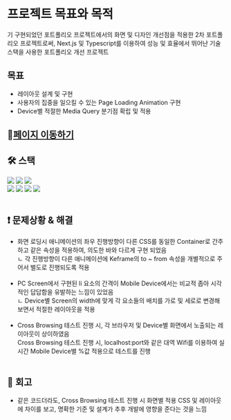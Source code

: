 # 프로젝트 목표와 목적
기 구현되었던 포트폴리오 프로젝트에서의 화면 및 디자인 개선점을 적용한 2차 포트폴리오 프로젝트로써,
Next.js 및 Typescript를 이용하여 성능 및 효율에서 뛰어난 기술스택을 사용한 포트폴리오 개선 프로젝트

## 목표
<ul>
  <li>레이아웃 설계 및 구현</li>
  <li>사용자의 집중을 일으킬 수 있는 Page Loading Animation 구현</li>
  <li>Device별 적절한 Media Query 분기점 확립 및 적용</li>
</ul>

## 🔗[페이지 이동하기](https://next-js-portfolio-smoky.vercel.app/)

## **🛠️ 스택** 

<div>
<img src="https://img.shields.io/badge/html-1572B6?style=for-the-badge&logo=html5&logoColor=white"> 
<img src="https://img.shields.io/badge/css-1572B6?style=for-the-badge&logo=css3&logoColor=white"> 
<img src="https://img.shields.io/badge/javascript-F7DF1E?style=for-the-badge&logo=javascript&logoColor=black"> 
<br>
 <img src="https://img.shields.io/badge/react-61DAFB?style=for-the-badge&logo=react&logoColor=black"> 
<img src="https://img.shields.io/badge/TypeScript-3178c6?style=for-the-badge&logo=TypeScript&logoColor=white">
<img src="https://img.shields.io/badge/Next.js-339933?style=for-the-badge&logo=Next.js&logoColor=white">
 <img src="https://img.shields.io/badge/styled components-DB7093?style=for-the-badge&logo=styledcomponents&logoColor=white">
 </div>
 <br>
 
## **❗ 문제상황 & 해결**
<ul>
 <li>화면 로딩시 애니메이션의 좌우 진행방향이 다른 CSS를 동일한 Container로 간주하고 같은 속성을 적용하여, 의도한 바와 다르게 구현 되었음</li>
 <div>ㄴ 각 진행방향이 다른 애니메이션에 Keframe의 to ~ from 속성을 개별적으로 주어서 별도로 진행되도록 적용</div>
  <br>
 <li>PC Screen에서 구현된 li 요소의 간격이 Mobile Device에서는 비교적 좁아 시각적인 답답함을 유발하는 느낌이 있었음</li>
  <div>ㄴ Device별 Screen의 width에 맞게 각 요소들의 배치를 가로 및 세로로 변경해보면서 적절한 레이아웃을 적용</div>
  <br>
 <li>Cross Browsing 테스트 진행 시, 각 브라우저 및 Device별 화면에서 노출되는 레이아웃이 상이하였음</li>
   <div>Cross Browsing 테스트 진행 시, localhost:port와 같은 대역 Wifi를 이용하여 실시간 Mobile Device별 %값 적용으로 테스트를 진행</div>
   <br>
 </li>
 </ul>

## **📌 회고**
<ul>
 <li>같은 코드더라도, Cross Browsing 테스트 진행 시 화면별 적용 CSS 및 레이아웃에 차이를 보고, 명확한 기준 및 설계가 추후 개발에 영향을 준다는 것을 느낌</li>
</ul>
 
